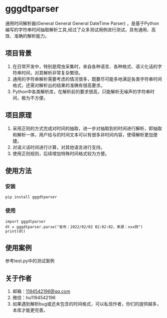# gggdtparser
通用时间解析器(General General General DateTime Parser) ，是基于Python编写的字符串时间抽取解析工具,经过了众多测试用例进行测试，具有通用、高效、准确的解析能力。

## 项目背景
1. 在日常开发中，特别是爬虫采集时，来自各种语言、各种格式、语义化话的字符串时间，对其解析非常复杂繁琐。
2. 通用的字符串解析需要考虑的情况很多，既要尽可能多地满足各类字符串时间格式，还需对解析出的结果的准确有很高要求。
3. Python中各类解析库，在解析前的要求很高，只能解析无噪声的字符串时间，极为不方便。
## 项目原理
1. 采用正则的方式完成对时间的抽取，进一步对抽取到的时间进行解析，即抽取和解析一体，用户给与的时间文本可以有很多非时间内容，使得解析更加便捷。
2. 对语义话时间进行计算，对其他语言进行支持。
3. 使用正则规则，后续增加特殊时间格式较为方便。
## 使用方法
### 安装
    pip install gggdtparser
### 使用
    import gggdtparser
    dt = gggdtparser.parse("发布：2022/02/02 02:02:02，来源：xxx网")
    print(dt)
## 使用案例
参考test.py中的测试案例
## 关于作者
1. 邮箱：1194542196@qq.com
2. 微信：hu1194542196
3. 如果遇到解析bug或还未包含的时间格式，可以私信作者，你们的提供越多，本库才能更完善。